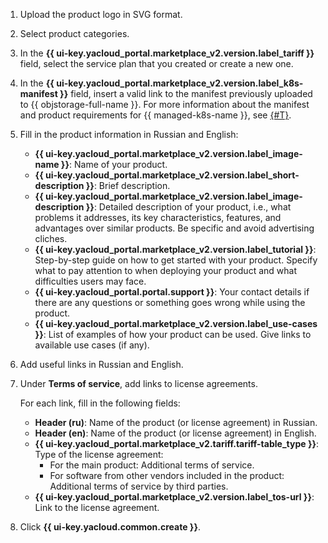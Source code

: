 1. Upload the product logo in SVG format.

1. Select product categories.

1. In the **{{ ui-key.yacloud_portal.marketplace_v2.version.label_tariff }}** field, select the service plan that you created or create a new one.

1. In the **{{ ui-key.yacloud_portal.marketplace_v2.version.label_k8s-manifest }}** field, insert a valid link to the manifest previously uploaded to {{ objstorage-full-name }}. For more information about the manifest and product requirements for {{ managed-k8s-name }}, see [{#T}](../../marketplace/operations/create-container.md).

1. Fill in the product information in Russian and English:

   * **{{ ui-key.yacloud_portal.marketplace_v2.version.label_image-name }}**: Name of your product.
   * **{{ ui-key.yacloud_portal.marketplace_v2.version.label_short-description }}**: Brief description.
   * **{{ ui-key.yacloud_portal.marketplace_v2.version.label_image-description }}**: Detailed description of your product, i.e., what problems it addresses, its key characteristics, features, and advantages over similar products. Be specific and avoid advertising cliches.
   * **{{ ui-key.yacloud_portal.marketplace_v2.version.label_tutorial }}**: Step-by-step guide on how to get started with your product. Specify what to pay attention to when deploying your product and what difficulties users may face.
   * **{{ ui-key.yacloud_portal.portal.support }}**: Your contact details if there are any questions or something goes wrong while using the product.
   * **{{ ui-key.yacloud_portal.marketplace_v2.version.label_use-cases }}**: List of examples of how your product can be used. Give links to available use cases (if any).

1. Add useful links in Russian and English.

1. Under **Terms of service**, add links to license agreements.

   For each link, fill in the following fields:
   * **Header (ru)**: Name of the product (or license agreement) in Russian.
   * **Header (en)**: Name of the product (or license agreement) in English.
   * **{{ ui-key.yacloud_portal.marketplace_v2.tariff.tariff-table_type }}**: Type of the license agreement:
      * For the main product: Additional terms of service.
      * For software from other vendors included in the product: Additional terms of service by third parties.
   * **{{ ui-key.yacloud_portal.marketplace_v2.version.label_tos-url }}**: Link to the license agreement.

1. Click **{{ ui-key.yacloud.common.create }}**.